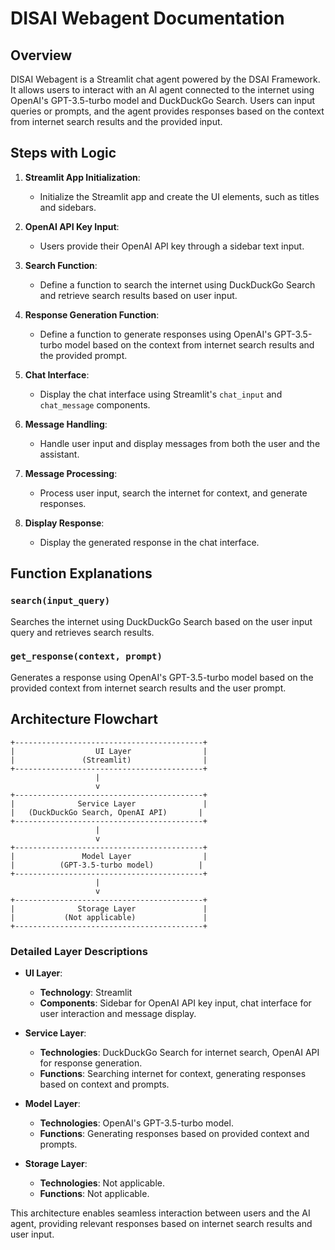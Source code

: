 # DISAI Webagent Documentation

## Overview

DISAI Webagent is a Streamlit chat agent powered by the DSAI Framework. It allows users to interact with an AI agent connected to the internet using OpenAI's GPT-3.5-turbo model and DuckDuckGo Search. Users can input queries or prompts, and the agent provides responses based on the context from internet search results and the provided input.

## Steps with Logic

1. **Streamlit App Initialization**:

   - Initialize the Streamlit app and create the UI elements, such as titles and sidebars.
2. **OpenAI API Key Input**:

   - Users provide their OpenAI API key through a sidebar text input.
3. **Search Function**:

   - Define a function to search the internet using DuckDuckGo Search and retrieve search results based on user input.
4. **Response Generation Function**:

   - Define a function to generate responses using OpenAI's GPT-3.5-turbo model based on the context from internet search results and the provided prompt.
5. **Chat Interface**:

   - Display the chat interface using Streamlit's `chat_input` and `chat_message` components.
6. **Message Handling**:

   - Handle user input and display messages from both the user and the assistant.
7. **Message Processing**:

   - Process user input, search the internet for context, and generate responses.
8. **Display Response**:

   - Display the generated response in the chat interface.

## Function Explanations

### `search(input_query)`

Searches the internet using DuckDuckGo Search based on the user input query and retrieves search results.

### `get_response(context, prompt)`

Generates a response using OpenAI's GPT-3.5-turbo model based on the provided context from internet search results and the user prompt.

## Architecture Flowchart

```plaintext
+------------------------------------------+
|                  UI Layer                |
|               (Streamlit)                |
+------------------------------------------+
                   |
                   v
+------------------------------------------+
|              Service Layer               |
|   (DuckDuckGo Search, OpenAI API)       |
+------------------------------------------+
                   |
                   v
+------------------------------------------+
|               Model Layer                |
|          (GPT-3.5-turbo model)          |
+------------------------------------------+
                   |
                   v
+------------------------------------------+
|              Storage Layer               |
|           (Not applicable)               |
+------------------------------------------+
```

### Detailed Layer Descriptions

- **UI Layer**:

  - **Technology**: Streamlit
  - **Components**: Sidebar for OpenAI API key input, chat interface for user interaction and message display.
- **Service Layer**:

  - **Technologies**: DuckDuckGo Search for internet search, OpenAI API for response generation.
  - **Functions**: Searching internet for context, generating responses based on context and prompts.
- **Model Layer**:

  - **Technologies**: OpenAI's GPT-3.5-turbo model.
  - **Functions**: Generating responses based on provided context and prompts.
- **Storage Layer**:

  - **Technologies**: Not applicable.
  - **Functions**: Not applicable.

This architecture enables seamless interaction between users and the AI agent, providing relevant responses based on internet search results and user input.
